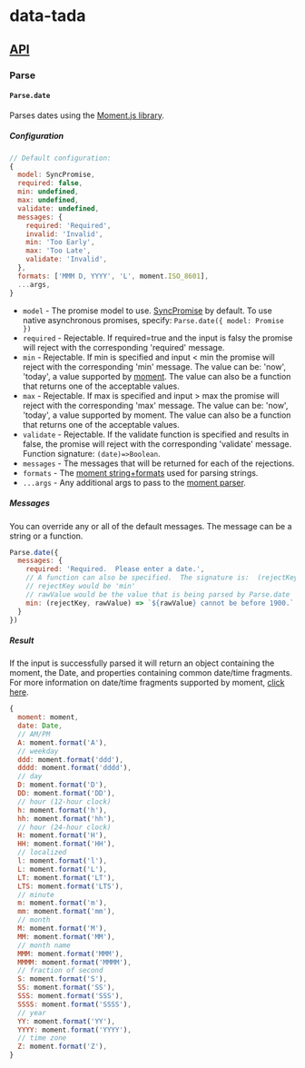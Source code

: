 # data-tada

## [API](api.md)

### Parse

#### `Parse.date`

Parses dates using the [Moment.js library](https://momentjs.com/).

##### Configuration
```js
// Default configuration:
{
  model: SyncPromise,
  required: false,
  min: undefined,
  max: undefined,
  validate: undefined,
  messages: {
    required: 'Required',
    invalid: 'Invalid',
    min: 'Too Early',
    max: 'Too Late',
    validate: 'Invalid',
  },
  formats: ['MMM D, YYYY', 'L', moment.ISO_8601],
  ...args,
}
```

- `model` - The promise model to use.  [SyncPromise](api.sync-promise.md) by default.  To use native asynchronous promises, specify: `Parse.date({ model: Promise })`
- `required` - Rejectable.  If required=true and the input is falsy the promise will reject with the corresponding 'required' message.
- `min` - Rejectable.  If min is specified and input < min the promise will reject with the corresponding 'min' message.  The value can be: 'now', 'today', a value supported by [moment](https://momentjs.com/docs/#/parsing/).  The value can also be a function that returns one of the acceptable values.
- `max` - Rejectable.  If max is specified and input > max the promise will reject with the corresponding 'max' message.  The value can be: 'now', 'today', a value supported by moment.  The value can also be a function that returns one of the acceptable values.
- `validate` - Rejectable.  If the validate function is specified and results in false, the promise will reject with the corresponding 'validate' message.  Function signature: `(date)=>Boolean`.
- `messages` - The messages that will be returned for each of the rejections.
- `formats` - The [moment string+formats](https://momentjs.com/docs/#/parsing/string-formats/) used for parsing strings.
- `...args` - Any additional args to pass to the [moment parser](https://momentjs.com/docs/#/parsing/).

##### Messages
You can override any or all of the default messages.  The message can be a string or a function.
```js
Parse.date({
  messages: {
    required: 'Required.  Please enter a date.',
    // A function can also be specified.  The signature is:  (rejectKey, rawValue) => Any
    // rejectKey would be 'min'
    // rawValue would be the value that is being parsed by Parse.date
    min: (rejectKey, rawValue) => `${rawValue} cannot be before 1900.`
  }
})
```

##### Result
If the input is successfully parsed it will return an object containing the moment, the Date, and properties containing common date/time fragments.
For more information on date/time fragments supported by moment, [click here](https://momentjs.com/docs/#/displaying/format/).
```js
{
  moment: moment,
  date: Date,
  // AM/PM
  A: moment.format('A'),
  // weekday
  ddd: moment.format('ddd'),
  dddd: moment.format('dddd'),
  // day
  D: moment.format('D'),
  DD: moment.format('DD'),
  // hour (12-hour clock)
  h: moment.format('h'),
  hh: moment.format('hh'),
  // hour (24-hour clock)
  H: moment.format('H'),
  HH: moment.format('HH'),
  // localized
  l: moment.format('l'),
  L: moment.format('L'),
  LT: moment.format('LT'),
  LTS: moment.format('LTS'),
  // minute
  m: moment.format('m'),
  mm: moment.format('mm'),
  // month
  M: moment.format('M'),
  MM: moment.format('MM'),
  // month name
  MMM: moment.format('MMM'),
  MMMM: moment.format('MMMM'),
  // fraction of second
  S: moment.format('S'),
  SS: moment.format('SS'),
  SSS: moment.format('SSS'),
  SSSS: moment.format('SSSS'),
  // year
  YY: moment.format('YY'),
  YYYY: moment.format('YYYY'),
  // time zone
  Z: moment.format('Z'),
}
```
